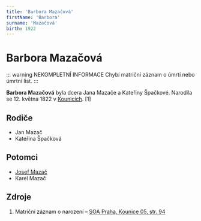 ```yaml
---
title: 'Barbora Mazačová'
firstName: 'Barbora'
surname: 'Mazačová'
birth: 1922
---
```


# Barbora Mazačová

::: warning NEKOMPLETNÍ INFORMACE
Chybí matriční záznam o úmrtí nebo úmrtní list.
:::

**Barbora Mazačová** byla dcera Jana Mazače a Kateřiny Špačkové. Narodila se 12. května 1822 v [Kounicích](https://cs.wikipedia.org/wiki/Kounice). \[1\]


## Rodiče

- Jan Mazač
- Kateřina Špačková


## Potomci

- [Josef Mazač](mazac-josef-1858.md)
- Karel Mazač

## Zdroje

1. Matriční záznam o narození – [SOA Praha, Kounice 05, str. 94](http://ebadatelna.soapraha.cz/d/7068/51)

